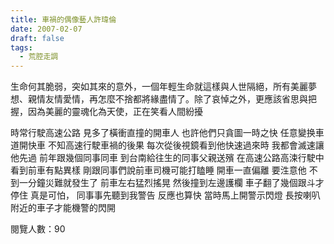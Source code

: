```yaml
---
title: 車禍的偶像藝人許瑋倫
date: 2007-02-07
draft: false
tags:
  - 荒腔走調
---
```

生命何其脆弱，突如其來的意外，一個年輕生命就這樣與人世隔絕，所有美麗夢想、親情友情愛情，再怎麼不捨都將緣盡情了。除了哀悼之外，更應該省思與把握，因為美麗的靈魂化為天使，正在笑看人間紛擾

時常行駛高速公路
見多了橫衝直撞的開車人
也許他們只貪圖一時之快
任意變换車道開快車
不知高速行駛車禍的後果
每次從後視鏡看到他快速過來時
我都會滅速讓他先過
前年跟幾個同事同車
到台南給往生的同事父親送殯
在高速公路高涑行駛中看到前車有點異樣
剛跟同事們說前車司機可能打瞌睡
開車一直偏離
要泩意他
不到一分鐘災難就發生了
前車左右猛烈搖晃
然後撞到左邊護欄
車子翻了幾個跟斗才停住
真是可怕，
同事事先聽到我警告
反應也算快
當時馬上開警示閃燈 長按喇叭
附近的車子才能機警的閃開


閱覽人數：90
